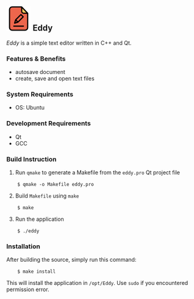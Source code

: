 ![Hey! Eddy](images/file-kiranshastry-64.png) Eddy
---

_Eddy_ is a simple text editor written in C++ and Qt.

### Features & Benefits
- autosave document
- create, save and open text files

### System Requirements
- OS: Ubuntu

### Development Requirements
- Qt
- GCC

### Build Instruction
1. Run `qmake` to generate a Makefile from the `eddy.pro` Qt project file
```
    $ qmake -o Makefile eddy.pro
```
2. Build `Makefile` using `make`
```
    $ make
```
3. Run the application
```
    $ ./eddy
```

### Installation
After building the source, simply run this command:
```
    $ make install
```
This will install the application in `/opt/Eddy`. Use `sudo` if you encountered permission error.